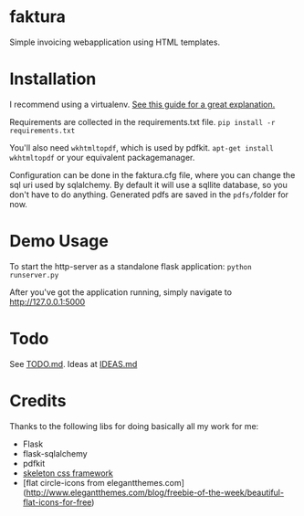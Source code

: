 # faktura
Simple invoicing webapplication using HTML templates.

# Installation
I recommend using a virtualenv. [See this guide for a great explanation.](http://docs.python-guide.org/en/latest/dev/virtualenvs/)

Requirements are collected in the requirements.txt file.
` pip install -r requirements.txt `

You'll also need `wkhtmltopdf`, which is used by pdfkit.
`apt-get install wkhtmltopdf` or your equivalent packagemanager.

Configuration can be done in the faktura.cfg file, where you can change the sql uri used by sqlalchemy. By default it will use a sqllite database, so you don't have to do anything. Generated pdfs are saved in the `pdfs/`folder for now.

# Demo Usage
To start the http-server as a standalone flask application:
`python runserver.py`

After you've got the application running, simply navigate to http://127.0.0.1:5000



# Todo
See [TODO.md](TODO.md). Ideas at [IDEAS.md](IDEAS.md)

# Credits
Thanks to the following libs for doing basically all my work for me:
* Flask
* flask-sqlalchemy
* pdfkit
* [skeleton css framework](http://getskeleton.com)
* [flat circle-icons from elegantthemes.com] (http://www.elegantthemes.com/blog/freebie-of-the-week/beautiful-flat-icons-for-free)
